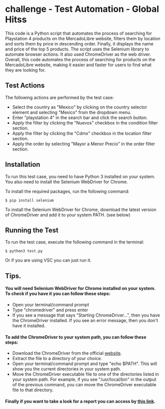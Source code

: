 # challenge - Test Automation - Global Hitss

This code is a Python script that automates the process of searching for Playstation 4 products on the MercadoLibre website, filters them by location and sorts them by price in descending order. Finally, it displays the name and price of the top 5 products.
The script uses the Selenium library to automate browser actions. It also used ChromeDriver as the web driver.
Overall, this code automates the process of searching for products on the MercadoLibre website, making it easier and faster for users to find what they are looking for.

## Test Actions

The following actions are performed by the test case:

   - Select the country as "Mexico" by clicking on the country selector element and selecting "Mexico" from the dropdown menu.
   - Enter "playstation 4" in the search bar and click the search button.
   - Apply the filter by clicking the "Nuevos" checkbox in the condition filter section.
   - Apply the filter by clicking the "Cdmx" checkbox in the location filter section.
   - Apply the order by selecting "Mayor a Menor Precio" in the order filter section.

## Installation

To run this test case, you need to have Python 3 installed on your system. You also need to install the Selenium WebDriver for Chrome.

To install the required packages, run the following command:

```
$ pip install selenium
```

To install the Selenium WebDriver for Chrome, download the latest version of ChromeDriver and add it to your system PATH. (see below)

## Running the Test

To run the test case, execute the following command in the terminal:

```
$ python3 test.py
```

Or if you are using VSC you can just run it.

## Tips.

#### You will need Selenium WebDriver for Chrome installed on your system. To check if you have it you can follow these steps:

   - Open your terminal/command prompt
   - Type "chromedriver" and press enter
   - If you see a message that says "Starting ChromeDriver...", then you have the ChromeDriver installed. If you see an error message, then you don't have it installed.

#### To add the ChromeDriver to your system path, you can follow these steps:

   - Download the ChromeDriver from the official [website](https://sites.google.com/chromium.org/driver/).
   - Extract the file to a directory of your choice.
   - Open your terminal/command prompt and type "echo $PATH". This will show you the current directories in your system path.
   - Move the ChromeDriver executable file to one of the directories listed in your system path. For example, if you see "/usr/local/bin" in the output of the previous command, you can move the ChromeDriver executable file to that directory.
    
#### Finally if you want to take a look for a report you can access by [this link](https://docs.google.com/document/d/1xcgGZEv3k8WUms-IIi59tkjKCl8_gQoYuYRRf9GsupU/edit?usp=sharing).